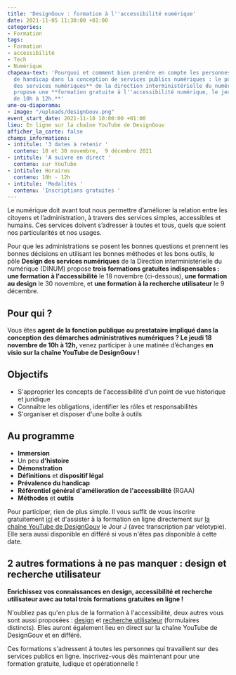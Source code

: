 ```yaml
---
title: 'DesignGouv : formation à l''accessibilité numérique'
date: 2021-11-05 11:30:00 +01:00
categories:
- Formation
tags:
- Formation
- accessibilité
- Tech
- Numérique
chapeau-text: 'Pourquoi et comment bien prendre en compte les personnes en situation
  de handicap dans la conception de services publics numériques : le pôle **Design
  des services numériques** de la direction interministérielle du numérique (DINUM)
  propose une **formation gratuite à l''accessibilité numérique, le jeudi 18 novembre,
  de 10h à 12h.**'
une-ou-diaporama:
- image: "/uploads/designGouv.png"
event_start_date: 2021-11-18 10:00:00 +01:00
lieu: En ligne sur la chaîne YouTube de DesignGouv
afficher_la_carte: false
champs_informations:
- intitule: '3 dates à retenir '
  contenu: 18 et 30 novembre,  9 décembre 2021
- intitule: 'A suivre en direct '
  contenu: sur YouTube
- intitule: Horaires
  contenu: 10h - 12h
- intitule: 'Modalités '
  contenu: 'Inscriptions gratuites '
---
```


Le numérique doit avant tout nous permettre d’améliorer la relation entre les citoyens et l’administration, à travers des services simples, accessibles et humains. Ces services doivent s’adresser à toutes et tous, quels que soient nos particularités et nos usages.

Pour que les administrations se posent les bonnes questions et prennent les bonnes décisions en utilisant les bonnes méthodes et les bons outils, le pôle **Design des services numériques** de la Direction interministérielle du numérique (DINUM) propose **trois formations gratuites indispensables : une formation à l'accessibilité** le 18 novembre (ci-dessous), **une formation au design** le 30 novembre, et **une formation à la recherche utilisateur** le 9 décembre.

## Pour qui ?

Vous êtes **agent de la fonction publique ou prestataire impliqué dans la conception des démarches administratives numériques ? Le jeudi 18 novembre de 10h à 12h,** venez participer à une matinée d’échanges **en visio sur la chaîne YouTube de DesignGouv !**

## Objectifs

* S'approprier les concepts de l'accessibilité d'un point de vue historique et juridique
* Connaître les obligations, identifier les rôles et responsabilités
* S'organiser et disposer d'une boîte à outils

## Au programme

* **Immersion**
* Un peu **d'histoire**
* **Démonstration**
* **Définitions** et **dispositif légal**
* **Prévalence du handicap**
* **Référentiel général d'amélioration de l'accessibilité** (RGAA)
* **Méthodes** et **outils**

Pour participer, rien de plus simple. Il vous suffit de vous inscrire gratuitement [ici](https://design.numerique.gouv.fr/formations/accessibilite/) et d'assister à la formation en ligne directement sur [la chaîne YouTube de DesignGouv](https://www.youtube.com/channel/UCMH9lC8dSlRVRfb0LoKuJZw/featured) le Jour J (avec transcription par vélotypie). Elle sera aussi disponible en différé si vous n'êtes pas disponible à cette date.

## 2 autres formations à ne pas manquer : design et recherche utilisateur

**Enrichissez vos connaissances en design, accessibilité et recherche utilisateur avec au total trois formations gratuites en ligne !**

N'oubliez pas qu'en plus de la formation à l'accessibilité, deux autres vous sont aussi proposées : [design](https://design.numerique.gouv.fr/formations/design/) et [recherche utilisateur](https://design.numerique.gouv.fr/formations/recherche-utilisateur/) (formulaires distincts). Elles auront également lieu en direct sur la chaîne YouTube de DesignGouv et en différé.

Ces formations s'adressent à toutes les personnes qui travaillent sur des services publics en ligne. Inscrivez-vous dès maintenant pour une formation gratuite, ludique et opérationnelle !